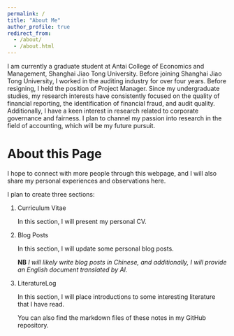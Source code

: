 ```yaml
---
permalink: /
title: "About Me"
author_profile: true
redirect_from: 
  - /about/
  - /about.html
---
```


I am currently a graduate student at Antai College of Economics and Management, Shanghai Jiao Tong University. Before joining Shanghai Jiao Tong University, I worked in the auditing industry for over four years. Before resigning, I held the position of Project Manager. Since my undergraduate studies, my research interests have consistently focused on the quality of financial reporting, the identification of financial fraud, and audit quality. Additionally, I have a keen interest in research related to corporate governance and fairness. I plan to channel my passion into research in the field of accounting, which will be my future pursuit.

About this Page
======
I hope to connect with more people through this webpage, and I will also share my personal experiences and observations here.



I plan to create three sections: 

1. Curriculum Vitae

   In this section, I will present my personal CV.

2. Blog Posts

   In this section, I will update some personal blog posts.

   **NB** *I will likely write blog posts in Chinese, and additionally, I will provide an English document translated by AI.*

3. LiteratureLog

   In this section, I will place introductions to some interesting literature that I have read.

   You can also find the markdown files of these notes in my GitHub repository.















